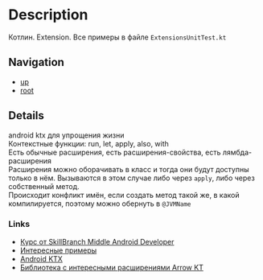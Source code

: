# Description
Котлин. Extension. Все примеры в файле ```ExtensionsUnitTest.kt```

## Navigation
+ [up](https://github.com/friendboy1/Templates/tree/kotlin)
+ [root](https://github.com/friendboy1/Templates/tree/master)

## Details
android ktx для упрощения жизни</br>
Контекстные функции:
run, let, apply, also, with</br>
Есть обычные расширения, есть расширения-свойства, есть лямбда-расширения</br>
Расширения можно оборачивать в класс и тогда они будут доступны только в нём. 
Вызываются в этом случае либо через ```apply```, либо через собственный метод.</br>
Происходит конфликт имён, если создать метод такой же, в какой компилируется, поэтому можно обернуть в ```@JVMName```

### Links
+ [Курс от SkillBranch Middle Android Developer](https://skill-branch.ru/middle-android-developer)
+ [Интересные примеры](https://github.com/happy-bracket/skillbanch-extensions/tree/master/app/src/main/java/ru/substancial/extensions)
+ [Android KTX](https://developer.android.com/kotlin/ktx)
+ [Библиотека с интересными расширениями Arrow KT](https://arrow-kt.io/)

